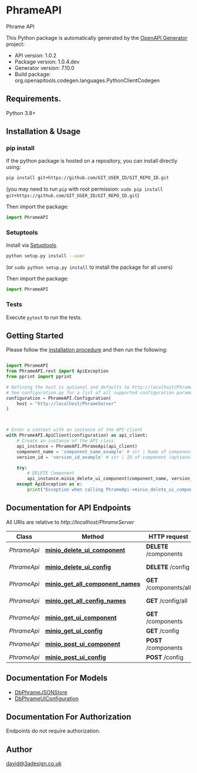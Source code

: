 # PhrameAPI
Phrame API

This Python package is automatically generated by the [OpenAPI Generator](https://openapi-generator.tech) project:

- API version: 1.0.2
- Package version: 1.0.4.dev
- Generator version: 7.10.0
- Build package: org.openapitools.codegen.languages.PythonClientCodegen

## Requirements.

Python 3.8+

## Installation & Usage
### pip install

If the python package is hosted on a repository, you can install directly using:

```sh
pip install git+https://github.com/GIT_USER_ID/GIT_REPO_ID.git
```
(you may need to run `pip` with root permission: `sudo pip install git+https://github.com/GIT_USER_ID/GIT_REPO_ID.git`)

Then import the package:
```python
import PhrameAPI
```

### Setuptools

Install via [Setuptools](http://pypi.python.org/pypi/setuptools).

```sh
python setup.py install --user
```
(or `sudo python setup.py install` to install the package for all users)

Then import the package:
```python
import PhrameAPI
```

### Tests

Execute `pytest` to run the tests.

## Getting Started

Please follow the [installation procedure](#installation--usage) and then run the following:

```python

import PhrameAPI
from PhrameAPI.rest import ApiException
from pprint import pprint

# Defining the host is optional and defaults to http://localhost/PhrameServer
# See configuration.py for a list of all supported configuration parameters.
configuration = PhrameAPI.Configuration(
    host = "http://localhost/PhrameServer"
)



# Enter a context with an instance of the API client
with PhrameAPI.ApiClient(configuration) as api_client:
    # Create an instance of the API class
    api_instance = PhrameAPI.PhrameApi(api_client)
    component_name = 'component_name_example' # str | Name of component
    version_id = 'version_id_example' # str | ID of component (optional)

    try:
        # DELETE Component
        api_instance.minio_delete_ui_component(component_name, version_id=version_id)
    except ApiException as e:
        print("Exception when calling PhrameApi->minio_delete_ui_component: %s\n" % e)

```

## Documentation for API Endpoints

All URIs are relative to *http://localhost/PhrameServer*

Class | Method | HTTP request | Description
------------ | ------------- | ------------- | -------------
*PhrameApi* | [**minio_delete_ui_component**](docs/PhrameApi.md#minio_delete_ui_component) | **DELETE** /components | DELETE Component
*PhrameApi* | [**minio_delete_ui_config**](docs/PhrameApi.md#minio_delete_ui_config) | **DELETE** /config | DELETE config
*PhrameApi* | [**minio_get_all_component_names**](docs/PhrameApi.md#minio_get_all_component_names) | **GET** /components/all | Get all components
*PhrameApi* | [**minio_get_all_config_names**](docs/PhrameApi.md#minio_get_all_config_names) | **GET** /config/all | GET all configs
*PhrameApi* | [**minio_get_ui_component**](docs/PhrameApi.md#minio_get_ui_component) | **GET** /components | GET Components
*PhrameApi* | [**minio_get_ui_config**](docs/PhrameApi.md#minio_get_ui_config) | **GET** /config | GET config
*PhrameApi* | [**minio_post_ui_component**](docs/PhrameApi.md#minio_post_ui_component) | **POST** /components | POST component
*PhrameApi* | [**minio_post_ui_config**](docs/PhrameApi.md#minio_post_ui_config) | **POST** /config | POST config


## Documentation For Models

 - [DbPhrameJSONStore](docs/DbPhrameJSONStore.md)
 - [DbPhrameUIConfiguration](docs/DbPhrameUIConfiguration.md)


<a id="documentation-for-authorization"></a>
## Documentation For Authorization

Endpoints do not require authorization.


## Author

david@3adesign.co.uk


